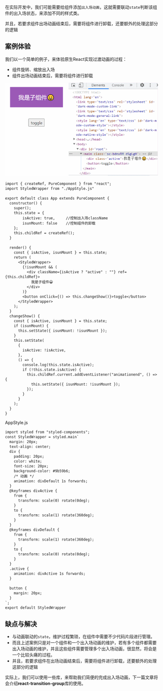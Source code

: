 在实际开发中，我们可能需要给组件添加`出入场动画`，这就需要联动`state`判断该组件的出入场状态，来添加不同的样式类。

并且，若要求组件出场动画结束后，需要将组件进行卸载，还要额外的处理这部分的逻辑

## 案例体验

我们以一个简单的例子，来体验原生React实现过渡动画的过程：

* 组件旋转、缩放出入场
* 组件出场动画结束后，需要将组件进行卸载

<img src="原生React实现过渡动画.assets/001.gif" alt="001" style="zoom:80%;" />

```
import { createRef, PureComponent } from "react";
import StyledWrapper from "./AppStyle.js"

export default class App extends PureComponent {
  constructor() {
    super();
    this.state = { 
    	isActive: true, 	//控制出入场className
    	isunMount: false	//控制组件的卸载
    };
    this.childRef = createRef();
  }

  render() {
    const { isActive, isunMount } = this.state;
    return (
      <StyledWrapper>
        {!isunMount && (
          <div className={isActive ? "active" : ""} ref={this.childRef}>
            我是子组件😀
          </div>
        )}
        <button onClick={() => this.changeShow()}>toggle</button>
      </StyledWrapper>
    );
  }
  changeShow() {
    const { isActive, isunMount } = this.state;
    if (isunMount) {
      this.setState({ isunMount: !isunMount });
    }
    this.setState(
      {
        isActive: !isActive,
      },
      () => {
        console.log(this.state.isActive);
        if (!this.state.isActive) {
          this.childRef.current.addEventListener("animationend", () => {
            this.setState({ isunMount: !isunMount });
          });
        }
      }
    );
  }
}
```

AppStyle.js

```
import styled from "styled-components";
const StyledWrapper = styled.main`
  margin: 20px;
  text-align: center;
  div {
    padding: 20px;
    color: white;
    font-size: 20px;
    background-color: #9b59b6;
    /* 动画 */
    animation: divDefault 1s forwards;
  }
  @keyframes divActive {
    from {
      transform: scale(0) rotate(0deg);
    }
    to {
      transform: scale(1) rotate(360deg);
    }
  }
  @keyframes divDefault {
    from {
      transform: scale(1) rotate(360deg);
    }
    to {
      transform: scale(0) rotate(0deg);
    }
  }
  .active {
    animation: divActive 1s forwards;
  }

  button {
    margin: 20px;
  }
`;
export default StyledWrapper
```

## 缺点与解决

* 与动画联动的`state`，维护过程繁琐，在组件中需要不少代码片段进行管理。
* 而且上述案例只是对一个组件和一个出入场动画的维护，若有多个组件都需要出入场动画的维护，并且这些组件需要管理多个出入场动画，很显然，将会是一个比较头痛的过程。
* 并且，若要求组件在出场动画结束后，需要将组件进行卸载，还要额外的处理这部分的逻辑

实际上，我们可以使用一些库，来帮助我们简便的完成出入场动画，下一篇文章将会介绍**react-transition-group**库的使用。